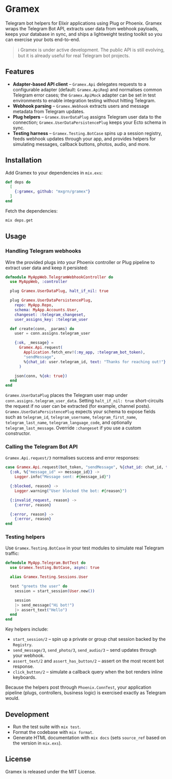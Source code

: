 # Gramex

Telegram bot helpers for Elixir applications using Plug or Phoenix. Gramex wraps the Telegram Bot API, extracts user data from webhook payloads, keeps your database in sync, and ships a lightweight testing toolkit so you can exercise your bots end-to-end.

> ℹ️ Gramex is under active development. The public API is still evolving, but it is already useful for real Telegram bot projects.

## Features
- **Adapter-based API client** – `Gramex.Api` delegates requests to a configurable adapter (default: `Gramex.ApiReq`) and normalises common Telegram error cases; the `Gramex.ApiMock` adapter can be set in test environments to enable integration testing without hitting Telegram.
- **Webhook parsing** – `Gramex.Webhook` extracts users and message metadata from Telegram updates.
- **Plug helpers** – `Gramex.UserDataPlug` assigns Telegram user data to the connection; `Gramex.UserDataPersistencePlug` keeps your Ecto schema in sync.
- **Testing harness** – `Gramex.Testing.BotCase` spins up a session registry, feeds webhook updates through your app, and provides helpers for simulating messages, callback buttons, photos, audio, and more.

## Installation
Add Gramex to your dependencies in `mix.exs`:

```elixir
def deps do
  [
    {:gramex, github: "mxgrn/gramex"}
  ]
end
```

Fetch the dependencies:

```bash
mix deps.get
```

## Usage

### Handling Telegram webhooks

Wire the provided plugs into your Phoenix controller or Plug pipeline to extract user data and keep it persisted:

```elixir
defmodule MyAppWeb.TelegramWebhookController do
  use MyAppWeb, :controller

  plug Gramex.UserDataPlug, halt_if_nil: true

  plug Gramex.UserDataPersistencePlug,
    repo: MyApp.Repo,
    schema: MyApp.Accounts.User,
    changeset: :telegram_changeset,
    user_assigns_key: :telegram_user

  def create(conn, _params) do
    user = conn.assigns.telegram_user

    {:ok, _message} =
      Gramex.Api.request(
        Application.fetch_env!(:my_app, :telegram_bot_token),
        "sendMessage",
        %{chat_id: user.telegram_id, text: "Thanks for reaching out!"}
      )

    json(conn, %{ok: true})
  end
end
```

`Gramex.UserDataPlug` places the Telegram user map under `conn.assigns.telegram_user_data`. Setting `halt_if_nil: true` short-circuits the request if no user can be extracted (for example, channel posts). `Gramex.UserDataPersistencePlug` expects your schema to expose fields such as `telegram_id`, `telegram_username`, `telegram_first_name`, `telegram_last_name`, `telegram_language_code`, and optionally `telegram_last_message`. Override `:changeset` if you use a custom constructor.

### Calling the Telegram Bot API

`Gramex.Api.request/3` normalises success and error responses:

```elixir
case Gramex.Api.request(bot_token, "sendMessage", %{chat_id: chat_id, text: "Hello"}) do
  {:ok, %{"message_id" => message_id}} ->
    Logger.info("Message sent: #{message_id}")

  {:blocked, reason} ->
    Logger.warning("User blocked the bot: #{reason}")

  {:invalid_request, reason} ->
    {:error, reason}

  {:error, reason} ->
    {:error, reason}
end
```

### Testing helpers

Use `Gramex.Testing.BotCase` in your test modules to simulate real Telegram traffic:

```elixir
defmodule MyApp.Telegram.BotTest do
  use Gramex.Testing.BotCase, async: true

  alias Gramex.Testing.Sessions.User

  test "greets the user" do
    session = start_session(User.new())

    session
    |> send_message("Hi bot!")
    |> assert_text("Hello")
  end
end
```

Key helpers include:

- `start_session/2` – spin up a private or group chat session backed by the `Registry`.
- `send_message/3`, `send_photo/3`, `send_audio/3` – send updates through your webhook.
- `assert_text/2` and `assert_has_button/2` – assert on the most recent bot response.
- `click_button/2` – simulate a callback query when the bot renders inline keyboards.

Because the helpers post through `Phoenix.ConnTest`, your application pipeline (plugs, controllers, business logic) is exercised exactly as Telegram would.

## Development

- Run the test suite with `mix test`.
- Format the codebase with `mix format`.
- Generate HTML documentation with `mix docs` (sets `source_ref` based on the version in `mix.exs`).

## License

Gramex is released under the MIT License.
